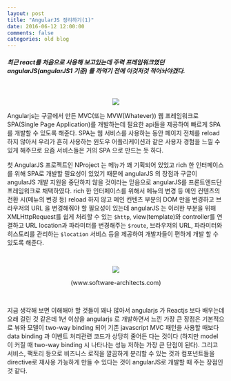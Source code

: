 ```yaml
---
layout: post
title: "AngularJS 정리하기(1)"
date: 2016-06-12 12:00:00
comments: false
categories: old blog
---
```


<h5>최근 react를 처음으로 사용해 보고있는데 
주력 프레임워크였던 angularJS(angularJS1 기준) 를 까먹기 전에 이것저것 적어놔야겠다.</h5>
<p>&nbsp;</p>
<p style="text-align: center;"><img src="https://www.googledrive.com/host/0B7CHXCgDreoLSzlucElKTzVtdnc" /></p>
<!--![](https://www.googledrive.com/host/0B7CHXCgDreoLSzlucElKTzVtdnc)-->

Angularjs는 구글에서 만든 MVC(또는 MVW(Whatever)) 웹 프레임워크로 
SPA(Single Page Application)를 개발하는데 필요한 api들을 제공하여 빠르게 SPA를 개발할 수 있도록 해준다. 
SPA는 웹 서비스를 사용하는 동안 페이지 전체를 reload 하지 않아서 우리가 흔히 사용하는 
윈도우 어플리케이션과 같은 사용자 경험을 느낄 수 있게 해주므로 요즘 서비스들은 거의 SPA 으로 만드는 듯 하다. 

첫 AngularJS 프로젝트인 NProject 는 메뉴가 꽤 기획되어 있었고 
rich 한 인터페이스를 위해 SPA로 개발할 필요성이 있었기 때문에 angularJS 의 장점과 구글이 angularJS 개발 지원을 
중단하지 않을 것이라는 믿음으로 angularJS를 프론트엔드단 프레임워크로 채택하였다.
rich 한 인터페이스를 위해서 메뉴의 변경 등 메인 컨텐츠의 전환 시(메뉴의 변경 등) reload 하지 않고 
메인 컨텐츠 부분의 DOM 만을 변경하고 브라우저의 URL 을 변경해줘야 할 필요성이 있는데 
angularJS 는 이러한 부분을 위해 XMLHttpRequest를 쉽게 처리할 수 있는 `$http`, view(template)와 
controller를 연결하고 URL location과 파라미터를 변경해주는 `$route`, 
브라우저의 URL, 파라미터와 히스토리를 관리하는 `$location` 서비스 등을 제공하여 개발자들이 편하게 개발 할 수 있도록 해준다.
<p>&nbsp;</p>
<p style="text-align: center;"><img src="https://www.googledrive.com/host/0B7CHXCgDreoLdFB0UG10eDVSMmc" /></p>
<p style="text-align: center;">(www.software-architects.com)</p>
<p>&nbsp;</p>
지금 생각해 보면 이해해야 할 것들이 꽤나 많아서 angularjs 가 
Reactjs 보다 배우는데 오래 걸린 것 같은데 1년 이상을 angularjs 로 
개발하면서 느낀 가장 큰 장점은 기본적으로 뷰와 모델이 two-way binding 되어 기존 javascript MVC 패턴을 
사용할 때보다 data binding 과 이벤트 처리관련 코드가 상당히 줄어든 다는 것이다
(하지만 model 이 커질 때 two-way binding 시 나타나는 성능 저하는 가장 큰 단점이 된다). 
그리고 서비스, 팩토리 등으로 비즈니스 로직을 깔끔하게 분리할 수 있는 것과 컴포넌트들을 
directive로 재사용 가능하게 만들 수 있다는 것이 angularJS로 개발할 때 주는 장점인 것 같다.